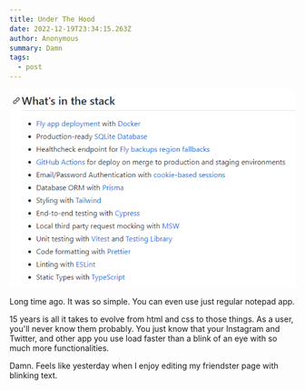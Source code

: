 ```yaml
---
title: Under The Hood
date: 2022-12-19T23:34:15.263Z
author: Anonymous
summary: Damn
tags:
  - post
---
```

![](/static/img/screenshot-2022-12-20-063432.png)

L﻿ong time ago. I﻿t was so simple. You can even use just regular notepad app.

1﻿5 years is all it takes to evolve from html and css to those things. As a user, you'll never know them probably. You just know that your Instagram and Twitter, and other app you use load faster than a blink of an eye with so much more functionalities.

D﻿amn. Feels like yesterday when I enjoy editing my friendster page with blinking text.